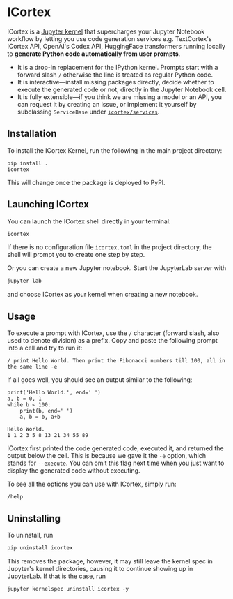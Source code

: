 # ICortex

ICortex is a [Jupyter kernel](https://jupyter-client.readthedocs.io/en/latest/kernels.html) that supercharges your Jupyter Notebook workflow by letting you use code generation services e.g. TextCortex's ICortex API, OpenAI's Codex API, HuggingFace transformers running locally to **generate Python code automatically from user prompts**.

- It is a drop-in replacement for the IPython kernel. Prompts start with a forward slash `/` otherwise the line is treated as regular Python code.
- It is interactive—install missing packages directly, decide whether to execute the generated code or not, directly in the Jupyter Notebook cell.
- It is fully extensible—if you think we are missing a model or an API, you can request it by creating an issue, or implement it yourself by subclassing `ServiceBase` under [`icortex/services`](icortex/services).

## Installation

To install the ICortex Kernel, run the following in the main project directory:

```
pip install .
icortex
```

This will change once the package is deployed to PyPI.

## Launching ICortex

You can launch the ICortex shell directly in your terminal:

```bash
icortex
```

If there is no configuration file `icortex.toml` in the project directory, the shell will prompt you to create one step by step.

Or you can create a new Jupyter notebook. Start the JupyterLab server with

```bash
jupyter lab
```

and choose ICortex as your kernel when creating a new notebook.

## Usage

To execute a prompt with ICortex, use the `/` character (forward slash, also used to denote division) as a prefix. Copy and paste the following prompt into a cell and try to run it:

```
/ print Hello World. Then print the Fibonacci numbers till 100, all in the same line -e
```

If all goes well, you should see an output similar to the following:

```
print('Hello World.', end=' ')
a, b = 0, 1
while b < 100:
    print(b, end=' ')
    a, b = b, a+b

Hello World.
1 1 2 3 5 8 13 21 34 55 89
```

ICortex first printed the code generated code, executed it, and returned the output below the cell. This is because we gave it the `-e` option, which stands for `--execute`. You can omit this flag next time when you just want to display the generated code without executing.

To see all the options you can use with ICortex, simply run:

```
/help
```

## Uninstalling

To uninstall, run

```bash
pip uninstall icortex
```

This removes the package, however, it may still leave the kernel spec in Jupyter's kernel directories, causing it to continue showing up in JupyterLab. If that is the case, run

```
jupyter kernelspec uninstall icortex -y
```


<!-- This is useful to run this together with the install command when debugging the library:

```bash
sudo jupyter kernelspec uninstall icortex -y; sudo jupyter kernelspec install ICortex; jupyter console --kernel icortex  -->
